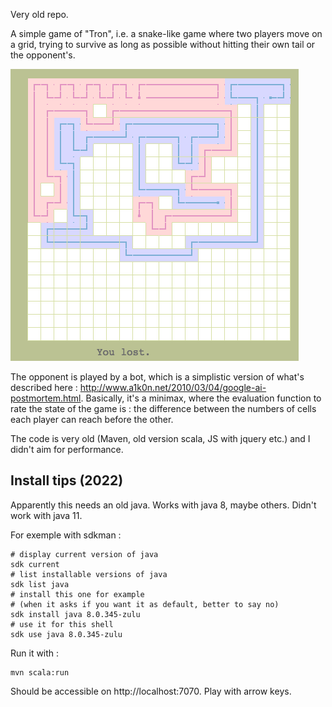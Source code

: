 Very old repo.

A simple game of "Tron", i.e. a snake-like game where two players move
on a grid, trying to survive as long as possible without hitting their own
tail or the opponent's.

![Screenshot](./screenshot.png?raw=true)

The opponent is played by a bot, which is a simplistic version of what's described
here : http://www.a1k0n.net/2010/03/04/google-ai-postmortem.html. Basically, it's a minimax, where the evaluation function to rate the state of the game
is : the difference between the numbers of cells each player can reach before the
other.

The code is very old (Maven, old version scala, JS with jquery etc.) and I didn't aim for performance.

## Install tips (2022)

Apparently this needs an old java. Works with java 8, maybe others. Didn't work with java 11.

For exemple with sdkman :

    # display current version of java
    sdk current
    # list installable versions of java
    sdk list java
    # install this one for example
    # (when it asks if you want it as default, better to say no)
    sdk install java 8.0.345-zulu
    # use it for this shell
    sdk use java 8.0.345-zulu

Run it with :

    mvn scala:run

Should be accessible on http://localhost:7070.
Play with arrow keys.
